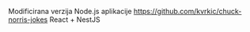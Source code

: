 Modificirana verzija Node.js aplikacije https://github.com/kvrkic/chuck-norris-jokes
React + NestJS
